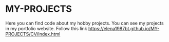 # MY-PROJECTS
Here you can find code about my hobby projects. You can see my projects in my portfolio website. Follow this link https://elena1987bt.github.io/MY-PROJECTS/CV/index.html
